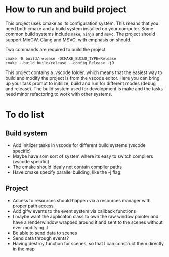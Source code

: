 # How to run and build project
This project uses cmake as its configuration system. This means that you need both cmake and a build system installed on your computer. Some common build systems include `make`, `ninja`  and `msvc`. The project should support MinGW, Clang and MSVC, with emphasis on should. 

Two commands are required to build the project
```
cmake -B build/release -DCMAKE_BUILD_TYPE=Release
cmake --build build/release --config Release -j9
```

This project contains a .vscode folder, which means that the easiest way to build and modify the project is from the vscode editor. Here you can bring up your task prompt to initilize, build and run for different modes (debug and release). The build system used for devolopment is make and the tasks need minor refactoring to work with other systems. 

# To do list

## Build system
- Add initlizer tasks in vscode for different build systems (vscode specific)
- Maybe have som sort of system where its easy to switch compilers (vscode specific)
- The cmake should idealy not contain compiler paths
- Have cmake specify parallel building, like the -j<n> flag

## Project
- Access to resources should happen via a resources manager with proper path access
- Add glfw events to the event system via callback functions
- I maybe want the applicaton class to own the raw window pointer and have a renderwindow wrapped around it and sent to the scenes without ever modifying it
- Be able to send data to scenes
- Send data through events?
- Having destroy function for scenes, so that I can construct them directly in the map